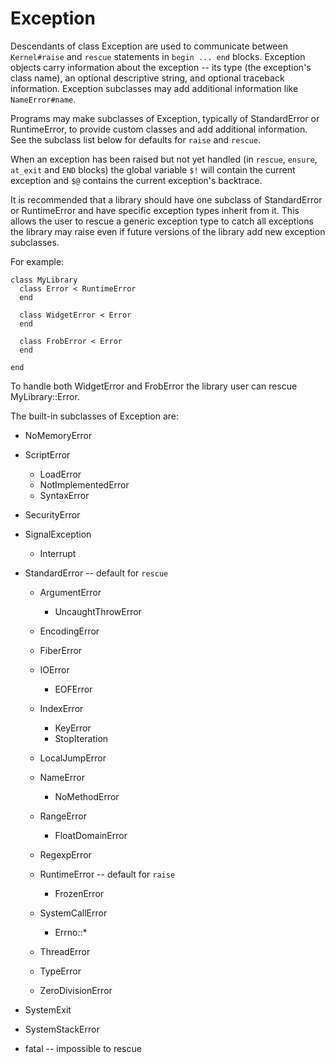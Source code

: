 # Exception

Descendants of class Exception are used to communicate between `Kernel#raise`
and `rescue` statements in `begin ... end` blocks. Exception objects carry
information about the exception -- its type (the exception's class name), an
optional descriptive string, and optional traceback information.  Exception
subclasses may add additional information like `NameError#name`.

Programs may make subclasses of Exception, typically of StandardError or
RuntimeError, to provide custom classes and add additional information. See
the subclass list below for defaults for `raise` and `rescue`.

When an exception has been raised but not yet handled (in `rescue`, `ensure`,
`at_exit` and `END` blocks) the global variable `$!` will contain the current
exception and `$@` contains the current exception's backtrace.

It is recommended that a library should have one subclass of StandardError or
RuntimeError and have specific exception types inherit from it.  This allows
the user to rescue a generic exception type to catch all exceptions the
library may raise even if future versions of the library add new exception
subclasses.

For example:

    class MyLibrary
      class Error < RuntimeError
      end

      class WidgetError < Error
      end

      class FrobError < Error
      end

    end

To handle both WidgetError and FrobError the library user can rescue
MyLibrary::Error.

The built-in subclasses of Exception are:

*   NoMemoryError

*   ScriptError
    *   LoadError
    *   NotImplementedError
    *   SyntaxError

*   SecurityError

*   SignalException
    *   Interrupt

*   StandardError -- default for `rescue`
    *   ArgumentError
        *   UncaughtThrowError

    *   EncodingError
    *   FiberError
    *   IOError
        *   EOFError

    *   IndexError
        *   KeyError
        *   StopIteration

    *   LocalJumpError
    *   NameError
        *   NoMethodError

    *   RangeError
        *   FloatDomainError

    *   RegexpError
    *   RuntimeError -- default for `raise`
        *   FrozenError

    *   SystemCallError
        *   Errno::*

    *   ThreadError
    *   TypeError
    *   ZeroDivisionError

*   SystemExit

*   SystemStackError
*   fatal -- impossible to rescue